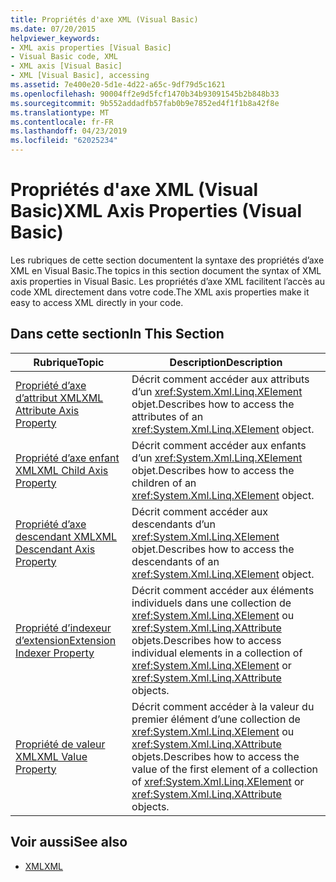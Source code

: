 ```yaml
---
title: Propriétés d'axe XML (Visual Basic)
ms.date: 07/20/2015
helpviewer_keywords:
- XML axis properties [Visual Basic]
- Visual Basic code, XML
- XML axis [Visual Basic]
- XML [Visual Basic], accessing
ms.assetid: 7e400e20-5d1e-4d22-a65c-9df79d5c1621
ms.openlocfilehash: 90004ff2e9d5fcf1470b34b93091545b2b848b33
ms.sourcegitcommit: 9b552addadfb57fab0b9e7852ed4f1f1b8a42f8e
ms.translationtype: MT
ms.contentlocale: fr-FR
ms.lasthandoff: 04/23/2019
ms.locfileid: "62025234"
---
```

# <a name="xml-axis-properties-visual-basic"></a><span data-ttu-id="ccd01-102">Propriétés d'axe XML (Visual Basic)</span><span class="sxs-lookup"><span data-stu-id="ccd01-102">XML Axis Properties (Visual Basic)</span></span>
<span data-ttu-id="ccd01-103">Les rubriques de cette section documentent la syntaxe des propriétés d’axe XML en Visual Basic.</span><span class="sxs-lookup"><span data-stu-id="ccd01-103">The topics in this section document the syntax of XML axis properties in Visual Basic.</span></span> <span data-ttu-id="ccd01-104">Les propriétés d’axe XML facilitent l’accès au code XML directement dans votre code.</span><span class="sxs-lookup"><span data-stu-id="ccd01-104">The XML axis properties make it easy to access XML directly in your code.</span></span>  
  
## <a name="in-this-section"></a><span data-ttu-id="ccd01-105">Dans cette section</span><span class="sxs-lookup"><span data-stu-id="ccd01-105">In This Section</span></span>  
  
|<span data-ttu-id="ccd01-106">Rubrique</span><span class="sxs-lookup"><span data-stu-id="ccd01-106">Topic</span></span>|<span data-ttu-id="ccd01-107">Description</span><span class="sxs-lookup"><span data-stu-id="ccd01-107">Description</span></span>|  
|-----------|-----------------|  
|[<span data-ttu-id="ccd01-108">Propriété d’axe d’attribut XML</span><span class="sxs-lookup"><span data-stu-id="ccd01-108">XML Attribute Axis Property</span></span>](../../../visual-basic/language-reference/xml-axis/xml-attribute-axis-property.md)|<span data-ttu-id="ccd01-109">Décrit comment accéder aux attributs d’un <xref:System.Xml.Linq.XElement> objet.</span><span class="sxs-lookup"><span data-stu-id="ccd01-109">Describes how to access the attributes of an <xref:System.Xml.Linq.XElement> object.</span></span>|  
|[<span data-ttu-id="ccd01-110">Propriété d’axe enfant XML</span><span class="sxs-lookup"><span data-stu-id="ccd01-110">XML Child Axis Property</span></span>](../../../visual-basic/language-reference/xml-axis/xml-child-axis-property.md)|<span data-ttu-id="ccd01-111">Décrit comment accéder aux enfants d’un <xref:System.Xml.Linq.XElement> objet.</span><span class="sxs-lookup"><span data-stu-id="ccd01-111">Describes how to access the children of an <xref:System.Xml.Linq.XElement> object.</span></span>|  
|[<span data-ttu-id="ccd01-112">Propriété d’axe descendant XML</span><span class="sxs-lookup"><span data-stu-id="ccd01-112">XML Descendant Axis Property</span></span>](../../../visual-basic/language-reference/xml-axis/xml-descendant-axis-property.md)|<span data-ttu-id="ccd01-113">Décrit comment accéder aux descendants d’un <xref:System.Xml.Linq.XElement> objet.</span><span class="sxs-lookup"><span data-stu-id="ccd01-113">Describes how to access the descendants of an <xref:System.Xml.Linq.XElement> object.</span></span>|  
|[<span data-ttu-id="ccd01-114">Propriété d’indexeur d’extension</span><span class="sxs-lookup"><span data-stu-id="ccd01-114">Extension Indexer Property</span></span>](../../../visual-basic/language-reference/xml-axis/extension-indexer-property.md)|<span data-ttu-id="ccd01-115">Décrit comment accéder aux éléments individuels dans une collection de <xref:System.Xml.Linq.XElement> ou <xref:System.Xml.Linq.XAttribute> objets.</span><span class="sxs-lookup"><span data-stu-id="ccd01-115">Describes how to access individual elements in a collection of <xref:System.Xml.Linq.XElement> or <xref:System.Xml.Linq.XAttribute> objects.</span></span>|  
|[<span data-ttu-id="ccd01-116">Propriété de valeur XML</span><span class="sxs-lookup"><span data-stu-id="ccd01-116">XML Value Property</span></span>](../../../visual-basic/language-reference/xml-axis/xml-value-property.md)|<span data-ttu-id="ccd01-117">Décrit comment accéder à la valeur du premier élément d’une collection de <xref:System.Xml.Linq.XElement> ou <xref:System.Xml.Linq.XAttribute> objets.</span><span class="sxs-lookup"><span data-stu-id="ccd01-117">Describes how to access the value of the first element of a collection of <xref:System.Xml.Linq.XElement> or <xref:System.Xml.Linq.XAttribute> objects.</span></span>|  
  
## <a name="see-also"></a><span data-ttu-id="ccd01-118">Voir aussi</span><span class="sxs-lookup"><span data-stu-id="ccd01-118">See also</span></span>

- [<span data-ttu-id="ccd01-119">XML</span><span class="sxs-lookup"><span data-stu-id="ccd01-119">XML</span></span>](../../../visual-basic/programming-guide/language-features/xml/index.md)
